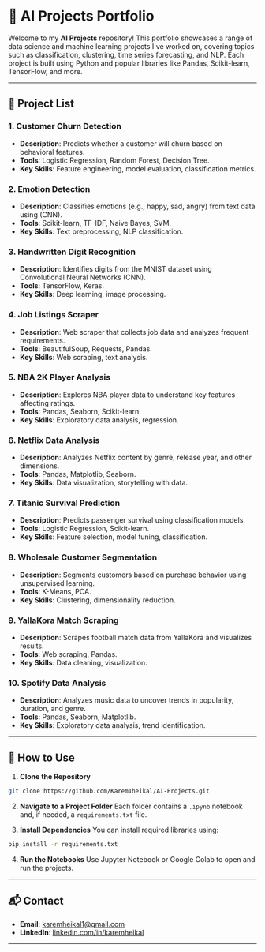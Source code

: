 # 🧠 AI Projects Portfolio

Welcome to my **AI Projects** repository! This portfolio showcases a range of data science and machine learning projects I've worked on, covering topics such as classification, clustering, time series forecasting, and NLP. Each project is built using Python and popular libraries like Pandas, Scikit-learn, TensorFlow, and more.

---

## 📁 Project List

### 1. **Customer Churn Detection**
- **Description**: Predicts whether a customer will churn based on behavioral features.
- **Tools**: Logistic Regression, Random Forest, Decision Tree.
- **Key Skills**: Feature engineering, model evaluation, classification metrics.

### 2. **Emotion Detection**
- **Description**: Classifies emotions (e.g., happy, sad, angry) from text data using (CNN).
- **Tools**: Scikit-learn, TF-IDF, Naive Bayes, SVM.
- **Key Skills**: Text preprocessing, NLP classification.

### 3. **Handwritten Digit Recognition**
- **Description**: Identifies digits from the MNIST dataset using Convolutional Neural Networks (CNN).
- **Tools**: TensorFlow, Keras.
- **Key Skills**: Deep learning, image processing.

### 4. **Job Listings Scraper**
- **Description**: Web scraper that collects job data and analyzes frequent requirements.
- **Tools**: BeautifulSoup, Requests, Pandas.
- **Key Skills**: Web scraping, text analysis.

### 5. **NBA 2K Player Analysis**
- **Description**: Explores NBA player data to understand key features affecting ratings.
- **Tools**: Pandas, Seaborn, Scikit-learn.
- **Key Skills**: Exploratory data analysis, regression.

### 6. **Netflix Data Analysis**
- **Description**: Analyzes Netflix content by genre, release year, and other dimensions.
- **Tools**: Pandas, Matplotlib, Seaborn.
- **Key Skills**: Data visualization, storytelling with data.

### 7. **Titanic Survival Prediction**
- **Description**: Predicts passenger survival using classification models.
- **Tools**: Logistic Regression, Scikit-learn.
- **Key Skills**: Feature selection, model tuning, classification.

### 8. **Wholesale Customer Segmentation**
- **Description**: Segments customers based on purchase behavior using unsupervised learning.
- **Tools**: K-Means, PCA.
- **Key Skills**: Clustering, dimensionality reduction.

### 9. **YallaKora Match Scraping**
- **Description**: Scrapes football match data from YallaKora and visualizes results.
- **Tools**: Web scraping, Pandas.
- **Key Skills**: Data cleaning, visualization.

### 10. **Spotify Data Analysis**
- **Description**: Analyzes music data to uncover trends in popularity, duration, and genre.
- **Tools**: Pandas, Seaborn, Matplotlib.
- **Key Skills**: Exploratory data analysis, trend identification.

---

## 🔧 How to Use

1. **Clone the Repository**
```bash
git clone https://github.com/Karem1heikal/AI-Projects.git
```

2. **Navigate to a Project Folder**
Each folder contains a `.ipynb` notebook and, if needed, a `requirements.txt` file.

3. **Install Dependencies**
You can install required libraries using:
```bash
pip install -r requirements.txt
```

4. **Run the Notebooks**
Use Jupyter Notebook or Google Colab to open and run the projects.

---

## 📬 Contact

- **Email**: [karemheikal1@gmail.com](mailto:karemheikal1@gmail.com)  
- **LinkedIn**: [linkedin.com/in/karemheikal](https://www.linkedin.com/in/karemheikal)

---
